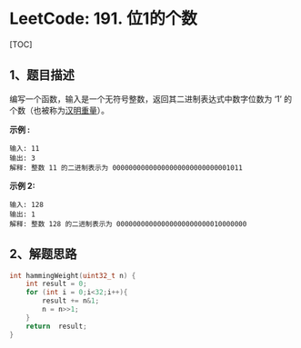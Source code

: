 # LeetCode: 191. 位1的个数

[TOC]



## 1、题目描述

编写一个函数，输入是一个无符号整数，返回其二进制表达式中数字位数为 ‘1’ 的个数（也被称为[汉明重量](https://baike.baidu.com/item/%E6%B1%89%E6%98%8E%E9%87%8D%E9%87%8F)）。

**示例 :**

```
输入: 11
输出: 3
解释: 整数 11 的二进制表示为 00000000000000000000000000001011
```

 

**示例 2:**

```
输入: 128
输出: 1
解释: 整数 128 的二进制表示为 00000000000000000000000010000000
```



## 2、解题思路



```c
int hammingWeight(uint32_t n) {
    int result = 0;
    for (int i = 0;i<32;i++){
        result += n&1;
        n = n>>1;
    }
    return  result;
}
```

